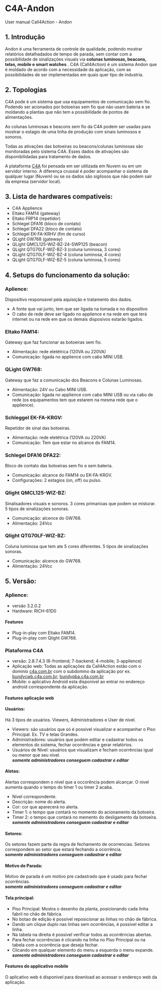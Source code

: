 # C4A-Andon
User manual Call4Action - Andon

## 1. Introdução

 Andon é uma ferramenta de controle de qualidade, podendo mostrar relatórios detalhadados de tempo de parada, sem contar com a possibilidade de sinalizações visuais via **colunas luminosas, beacons, telas, mobile e smart watches** . C4A (Call4Action) é um sistema Andon que é moldado de acordo com a necessidade da aplicação, com as possibilidades de ser implementadas em quais quer tipo de industria.
 
## 2. Topologias

C4A pode é um sistema que usa equipamentos de comunicação sem fio. Podendo ser acionados por botoeiras sem fio que não usam bateria e se moldando a plantas que não tem a possibilidade de pontos de alimentações.  

As colunas luminosas e beacons sem fio da C4A podem ser usadas para mostrar o estagio de uma linha de produção com sinais luminosos e sonoros. 

Todas as ativações das botoeiras ou beacons/colunas luminosas são monitoradas pelo sistema C4A. Esses dados de ativações são disponibilidadas para tratamento de dados.

A plataforma [C4A](https://c4a.com.br/) foi pensada em ser utilizada em Nuvem ou em um servidor interno. A diferença crussial é poder acompanhar o sistema de qualquer lugar (Nuvem) ou se os dados são sigilosos que não podem sair da empresa (servidor local).

## 3. Lista de hardwares compativeis:
- C4A Applience 
- Eltako FAM14 (gateway)
- Eltako FRP14 (repetidor)
- Schlegel DFA16 (bloco de contato)
- Schlegel DFA22 (bloco de contato)
- Schlegel EK-FA-KRHV (fim de curso)
- QLight GW768 (gateway)
- QLight QMCL125-WIZ-BZ-24-SWP125 (beacon)
- QLight QTG70LF-WIZ-BZ-3 (coluna luminosa, 3 cores)
- QLight QTG70LF-WIZ-BZ-4 (coluna luminosa, 4 cores)
- QLight QTG70LF-WIZ-BZ-5 (coluna luminosa, 5 cores)

## 4. Setups do funcionamento da solução:
### Aplience:
Dispositivo responsavel pela aquisição e tratamento dos dados.
- A fonte que vai junto, tem que ser ligada na tomada e no dispositivo
- O cabo de rede deve ser ligado no applience e na rede em que terá internet ou na rede em que os demais disposivos estarão ligados.

### Eltako FAM14:
Gateway que faz funcionar as botoeiras sem fio.
- Alimentação: rede eletétrica (120VA ou 220VA)
- Comunicação: ligada no applience com cabo MINI USB.

### QLight GW768:
Gateway que faz a comunicação dos Beacons e Colunas Luminosas.
- Alimentação: 24V ou Cabo MINI USB.
- Comunicação: ligada no applience com cabo MINI USB ou via cabo de rede (os equipamentos tem que estarem na mesma rede que o applience).

### Schleggel EK-FA-KRGV:
Repetidor de sinal das botoeiras.
- Alimentação: rede eletétrica (120VA ou 220VA)
- Comunicação: Tem que estar no alcance do FAM14.

### Schlegel DFA16 DFA22:
Bloco de contato das botoeiras sem fio e sem bateria.
- Comunicação: alcance do FAM14 ou EK-FA-KRGV.
- Configurações: 2 estagios (on, off) ou pulso.

### Qlight QMCL125-WIZ-BZ:
Sinalisadores visuais e sonoros. 3 cores primarioas que podem se misturar. 5 tipos de sinalizações sonoras.
- Comunicação: alcence do GW768.
- Alimentação: 24Vcc

### Qlight  QTG70LF-WIZ-BZ:
Coluna luminosa que tem ate 5 cores diferentes. 5 tipos de sinalizações sonoras.
- Comunicação: alcence do GW768.
- Alimentação: 24Vcc

## 5. Versão:
### Aplience:
- versão 3.2.0.2
- Hardware: RICH-61D0

#### Features
- Plug-in-play com Eltako FAM14.
- Plug-in-play com Qlight GW768.

### Plataforma C4A
- versão: 2.8.7.4.3 (6-frontend; 7-backend; 4-mobile; 3-applience)
- Aplicação web: Todas as aplicações da Call4Action estão com o dominio [c4a.com.br](https://c4a.com.br/) com o subdomino da aplicação por ex. [bundycwb.c4a.com.br](https://bundycwb.c4a.com.br); [bundypba.c4a.com.br](https://bundypba.c4a.com.br)
- Mobile: o aplicativo Android esta disponivel ao entrar no endereço android correspondente da aplicação.

#### Features aplicação web
#### Usuários:
Há 3 tipos de usuários. Viewers, Administradores e User de nivel.
- Viewers: são usuários que só é possivel visualizar e acompanhar o Piso Principal. Ex. TV e telas Grandes.
- Administradores: usuários que podem editar e cadastrar todos os elementos do sistema, fechar ocorrências e gerar relatórios.
- Usuários de Nível: usuários que visualizam e fecham ocorrências igual ou menor que seu nivel.  
*****somente administradores conseguem cadastrar e editar*****

#### Aletas:
Alertas correspondem o nível que a occorência podem alcançar. O nivel aumenta quando o tempo do timer 1 ou timer 2 acaba.
- Nível correspondente.
- Descrição: nome do alerta.
- Cor: cor que aparecerá no alerta.
- Timer 1: o tempo que contará no momento do acionamento da botoeira.
- Timer 2: o tempo que contará no memento do desligamento da botoeira.  
*****somente administradores conseguem cadastrar e editar*****

#### Setores:
Os setores fazem parte da regra de fechamento de ocorrencias. Setores correspondem ao setor que estará fechando a ocorrência.  
*****somente administradores conseguem cadastrar e editar*****

#### Motivo de Parada:
Motivo de parada é um motivo pre cadastrado que é usado para fechar ocorrências.  
*****somente administradores conseguem cadastrar e editar*****

#### Tela principal: 
- Piso Principal: Mostra o desenho da planta, posicionando cada linha fabril no chão de fábrica. 
- No botao de edição é possível reposicionar as linhas no chão de fábrica.
- Dando um clique duplo nas linhas sem ocorrências, é possivel editar a linha.
- Na tabela na direita é possível verificar todos as ocorrêrncias abertas.
- Para fechar ocorrências é clicando na linha no Piso Principal ou na tabela com a ocorrência que deseja fechar.
- Clicando em qualquer elemento do menu a esquerda  o menu expande.  
*****somente administradores conseguem cadastrar e editar*****

#### Features do applicativo mobile
O aplicativo web é disponivel para download ao acessar o endereço web da aplicação.

